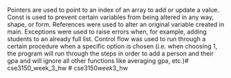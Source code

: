 Pointers are used to point to an index of an array to add or update a value.
Const is used to prevent certain variables from being altered in any way, shape, or form.
References were used to alter an original variable created in main.
Exceptions were used to raise errors when, for example, adding students to an already full list.
Control flow was used to run through a certain procedure when a specific option is chosen (i.e. when choosing 1, the program will run through the steps in order to add a person and their gpa and will ignore all other functions like averaging gpa, etc.)# cse3150_week_3_hw
#   c s e 3 1 5 0 _ w e e k _ 3 _ h w  
 